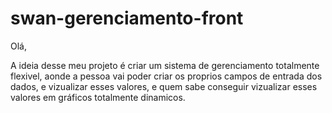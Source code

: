 # swan-gerenciamento-front


Olá,

A ideia desse meu projeto é criar um sistema de gerenciamento totalmente flexivel, aonde a pessoa vai poder criar os proprios campos de entrada dos dados, e vizualizar esses valores, e quem sabe conseguir vizualizar esses valores em gráficos totalmente dinamicos.
